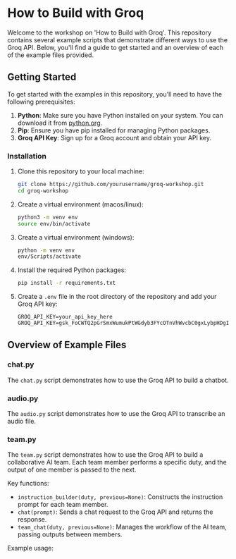 # How to Build with Groq

Welcome to the workshop on 'How to Build with Groq'. This repository contains several example scripts that demonstrate different ways to use the Groq API. Below, you'll find a guide to get started and an overview of each of the example files provided.

## Getting Started

To get started with the examples in this repository, you'll need to have the following prerequisites:

1. **Python**: Make sure you have Python installed on your system. You can download it from [python.org](https://www.python.org/).
2. **Pip**: Ensure you have pip installed for managing Python packages.
3. **Groq API Key**: Sign up for a Groq account and obtain your API key.

### Installation

1. Clone this repository to your local machine:
    ```sh
    git clone https://github.com/yourusername/groq-workshop.git
    cd groq-workshop
    ```

2. Create a virtual environment (macos/linux):
    ```sh
    python3 -m venv env
    source env/bin/activate
    ```
3. Create a virtual environment (windows):
    ```sh
    python -m venv env
    env/Scripts/activate  
    ```

4. Install the required Python packages:
    ```sh
    pip install -r requirements.txt
    ```

5. Create a `.env` file in the root directory of the repository and add your Groq API key:
    ```
    GROQ_API_KEY=your_api_key_here
    GROQ_API_KEY=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
    ```

## Overview of Example Files

### chat.py

The `chat.py` script demonstrates how to use the Groq API to build a chatbot.

### audio.py

The `audio.py` script demonstrates how to use the Groq API to transcribe an audio file.

### team.py

The `team.py` script demonstrates how to use the Groq API to build a collaborative AI team. Each team member performs a specific duty, and the output of one member is passed to the next.

Key functions:
- `instruction_builder(duty, previous=None)`: Constructs the instruction prompt for each team member.
- `chat(prompt)`: Sends a chat request to the Groq API and returns the response.
- `team_chat(duty, previous=None)`: Manages the workflow of the AI team, passing outputs between members.

Example usage:
